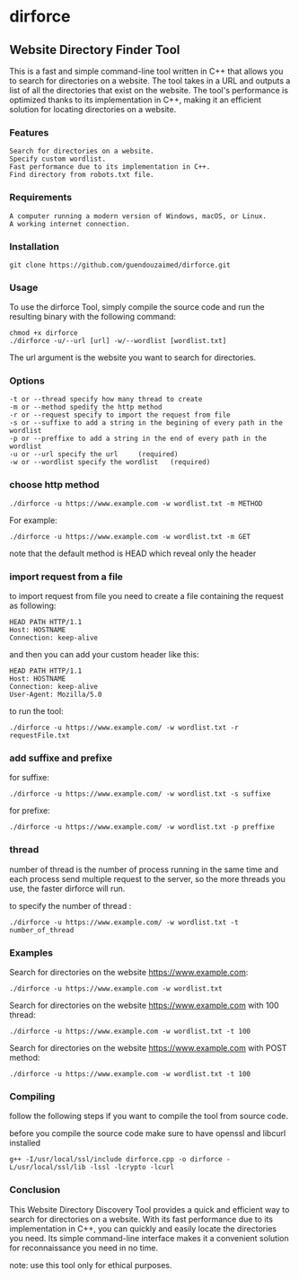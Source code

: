 # **dirforce**
## Website Directory Finder Tool

This is a fast and simple command-line tool written in C++ that allows you to search for directories on a website. The tool takes in a URL and outputs a list of all the directories that exist on the website. The tool's performance is optimized thanks to its implementation in C++, making it an efficient solution for locating directories on a website.
### Features

    Search for directories on a website.
    Specify custom wordlist.
    Fast performance due to its implementation in C++.
    Find directory from robots.txt file.

### Requirements

    A computer running a modern version of Windows, macOS, or Linux.
    A working internet connection.
    
### Installation

    git clone https://github.com/guendouzaimed/dirforce.git

### Usage

To use the dirforce Tool, simply compile the source code and run the resulting binary with the following command:
    
    chmod +x dirforce
    ./dirforce -u/--url [url] -w/--wordlist [wordlist.txt]

The url argument is the website you want to search for directories.
### Options

    -t or --thread specify how many thread to create
    -m or --method spedify the http method
    -r or --request specify to import the request from file
    -s or --suffixe to add a string in the begining of every path in the wordlist
    -p or --preffixe to add a string in the end of every path in the wordlist
    -u or --url specify the url     (required)
    -w or --wordlist specify the wordlist   (required)
### choose http method
    
    ./dirforce -u https://www.example.com -w wordlist.txt -m METHOD
    
For example:

    
    ./dirforce -u https://www.example.com -w wordlist.txt -m GET
    
note that the default method is HEAD which reveal only the header

### import request from a file
to import request from file you need to create a file containing the request as following:

    
    HEAD PATH HTTP/1.1
    Host: HOSTNAME
    Connection: keep-alive
    
    
and then you can add your custom header like this:

    
    HEAD PATH HTTP/1.1
    Host: HOSTNAME
    Connection: keep-alive
    User-Agent: Mozilla/5.0
    
    
to run the tool:

    
    ./dirforce -u https://www.example.com/ -w wordlist.txt -r requestFile.txt
    
    
### add suffixe and prefixe
for suffixe:

    
    ./dirforce -u https://www.example.com/ -w wordlist.txt -s suffixe
    
    
for prefixe:

    
    ./dirforce -u https://www.example.com/ -w wordlist.txt -p preffixe
    
    
### thread
number of thread is the number of process running in the same time and each process send multiple request to the server, so the more threads you use, the faster dirforce will run.

to specify the number of thread :

    ./dirforce -u https://www.example.com/ -w wordlist.txt -t number_of_thread
    

### Examples

Search for directories on the website https://www.example.com:

    ./dirforce -u https://www.example.com -w wordlist.txt
    
Search for directories on the website https://www.example.com with 100 thread:

    ./dirforce -u https://www.example.com -w wordlist.txt -t 100
    
Search for directories on the website https://www.example.com with POST method:
    
    ./dirforce -u https://www.example.com -w wordlist.txt -t 100

### Compiling

follow the following steps if you want to compile the tool from source code.

before you compile the source code make sure to have openssl and libcurl installed
    
    g++ -I/usr/local/ssl/include dirforce.cpp -o dirforce -L/usr/local/ssl/lib -lssl -lcrypto -lcurl

### Conclusion

This Website Directory Discovery Tool provides a quick and efficient way to search for directories on a website. With its fast performance due to its implementation in C++, you can quickly and easily locate the directories you need. Its simple command-line interface makes it a convenient solution for reconnaissance you need in no time.

note: use this tool only for ethical purposes.

